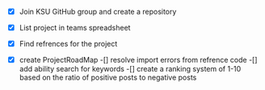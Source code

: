 -[x] Join KSU GitHub group and create a repository
-[x] List project in teams spreadsheet
-[x] Find refrences for the project
-[x] create ProjectRoadMap
-[] resolve import errors from refrence code
-[] add ability search for keywords
-[] create a ranking system of 1-10 based on the ratio of positive posts to negative posts

